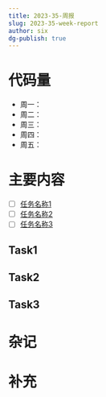 ```yaml
---
title: 2023-35-周报
slug: 2023-35-week-report
author: six
dg-publish: true
---
```

# 代码量

- 周一：
- 周二：
- 周三：
- 周四：
- 周五：
# 主要内容

- [ ] [任务名称1](#Task1)
- [ ] [任务名称2](#Task2)
- [ ] [任务名称3](#Task3)

## Task1

## Task2

## Task3

# 杂记

# 补充

